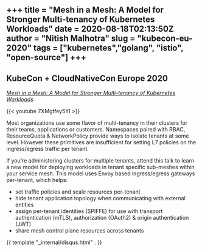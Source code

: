 +++
title = "Mesh in a Mesh: A Model for Stronger Multi-tenancy of Kubernetes Workloads"
date = 2020-08-18T02:13:50Z
author = "Nitish Malhotra"
slug = "kubecon-eu-2020"
tags = ["kubernetes","golang", "istio", "open-source"]
+++
---

## KubeCon + CloudNativeCon Europe 2020

*[Mesh in a Mesh: A Model for Stronger Multi-tenancy of Kubernetes Workloads](https://kccnceu20.sched.com/event/Zelb)*

{{< youtube 7XMgtfey5YI >}}

Most organizations use some flavor of multi-tenancy in their clusters for their teams, applications or customers. Namespaces paired with RBAC, ResourceQuota & NetworkPolicy provide ways to isolate tenants at some level. However these primitives are insufficient for setting L7 policies on the ingress/egress traffic per tenant.

If you’re administering clusters for multiple tenants, attend this talk to learn a new model for deploying workloads in tenant specific sub-meshes within your service mesh. This model uses Envoy based ingress/egress gateways per-tenant, which helps:

- set traffic policies and scale resources per-tenant
- hide tenant application topology when communicating with external entities
- assign per-tenant identities (SPIFFE) for use with transport authentication (mTLS), authorization (OAuth2) & origin authentication (JWT)
- share mesh control plane resources across tenants

{{ template "_internal/disqus.html" . }}
